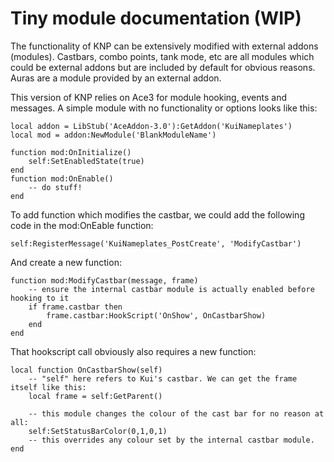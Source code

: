 # Tiny module documentation (WIP)

The functionality of KNP can be extensively modified with external addons (modules). Castbars, combo points, tank mode, etc are all modules which could be external addons but are included by default for obvious reasons. Auras are a module provided by an external addon.

This version of KNP relies on Ace3 for module hooking, events and messages. A simple module with no functionality or options looks like this:

    local addon = LibStub('AceAddon-3.0'):GetAddon('KuiNameplates')
    local mod = addon:NewModule('BlankModuleName')

    function mod:OnInitialize()
        self:SetEnabledState(true)
    end
    function mod:OnEnable()
        -- do stuff!
    end

To add function which modifies the castbar, we could add the following code in the mod:OnEable function:

    self:RegisterMessage('KuiNameplates_PostCreate', 'ModifyCastbar')

And create a new function:

    function mod:ModifyCastbar(message, frame)
        -- ensure the internal castbar module is actually enabled before hooking to it
        if frame.castbar then
            frame.castbar:HookScript('OnShow', OnCastbarShow)
        end
    end

That hookscript call obviously also requires a new function:

    local function OnCastbarShow(self)
        -- "self" here refers to Kui's castbar. We can get the frame itself like this:
        local frame = self:GetParent()

        -- this module changes the colour of the cast bar for no reason at all:
        self:SetStatusBarColor(0,1,0,1)
        -- this overrides any colour set by the internal castbar module.
    end
